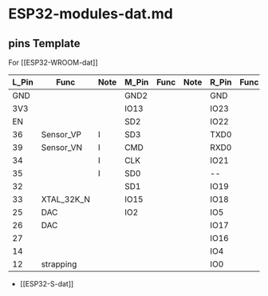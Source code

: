 
# ESP32-modules-dat.md

## pins Template

For [[ESP32-WROOM-dat]]


| L_Pin | Func       | Note | M_Pin | Func | Note | R_Pin | Func | Note |
| ----- | ---------- | ---- | ----- | ---- | ---- | ----- | ---- | ---- |
| GND   |            |      | GND2  |      |      | GND   |      |      |
| 3V3   |            |      | IO13  |      |      | IO23  |      |      |
| EN    |            |      | SD2   |      |      | IO22  |      |      |
| 36    | Sensor_VP  | I    | SD3   |      |      | TXD0  |      |      |
| 39    | Sensor_VN  | I    | CMD   |      |      | RXD0  |      |      |
| 34    |            | I    | CLK   |      |      | IO21  |      |      |
| 35    |            | I    | SD0   |      |      | --    |      |      |
| 32    |            |      | SD1   |      |      | IO19  |      |      |
| 33    | XTAL_32K_N |      | IO15  |      |      | IO18  |      |      |
| 25    | DAC        |      | IO2   |      |      | IO5   |      |      |
| 26    | DAC        |      |       |      |      | IO17  |      |      |
| 27    |            |      |       |      |      | IO16  |      |      |
| 14    |            |      |       |      |      | IO4   |      |      |
| 12    | strapping  |      |       |      |      | IO0   |      |      |



- [[ESP32-S-dat]]